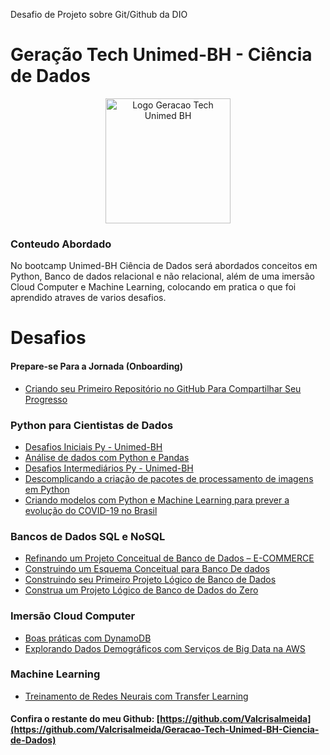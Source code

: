 Desafio de Projeto sobre Git/Github da DIO

# Geração Tech Unimed-BH - Ciência de Dados

<div align="center">
<img alt="Logo Geracao Tech Unimed BH" title="Geracao Tech Unimed BH" width="200px" src="https://github.com/Valcrisalmeida/Geracao-Tech-Unimed-BH-Ciencia-de-Dados/">
</div>

### Conteudo Abordado

No bootcamp Unimed-BH Ciência de Dados será abordados conceitos em Python, Banco de dados relacional e não relacional, além de uma imersão Cloud Computer e Machine Learning, colocando em pratica o que foi aprendido atraves de varios desafios.

# Desafios

#### Prepare-se Para a Jornada (Onboarding)

-   [Criando seu Primeiro Repositório no GitHub Para Compartilhar Seu Progresso](https://github.com/Valcrisalmeida/Geracao-Tech-Unimed-BH-Ciencia-de-Dados)

### Python para Cientistas de Dados

-   [Desafios Iniciais Py - Unimed-BH]()
-   [Análise de dados com Python e Pandas]()
-   [Desafios Intermediários Py - Unimed-BH]()
-   [Descomplicando a criação de pacotes de processamento de imagens em Python]()
-   [Criando modelos com Python e Machine Learning para prever a evolução do COVID-19 no Brasil]()

### Bancos de Dados SQL e NoSQL

-   [Refinando um Projeto Conceitual de Banco de Dados – E-COMMERCE]()
-   [Construindo um Esquema Conceitual para Banco De dados]()
-   [Construindo seu Primeiro Projeto Lógico de Banco de Dados]()
-   [Construa um Projeto Lógico de Banco de Dados do Zero]()

### Imersão Cloud Computer

-   [Boas práticas com DynamoDB]()
-   [Explorando Dados Demográficos com Serviços de Big Data na AWS]()

### Machine Learning

-   [Treinamento de Redes Neurais com Transfer Learning]()

#### Confira o restante do meu Github: [https://github.com/Valcrisalmeida](https://github.com/Valcrisalmeida/Geracao-Tech-Unimed-BH-Ciencia-de-Dados)
